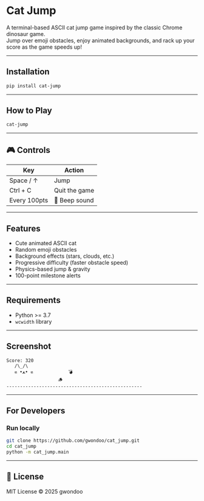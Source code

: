 # Cat Jump

A terminal-based ASCII cat jump game inspired by the classic Chrome dinosaur game.  
Jump over emoji obstacles, enjoy animated backgrounds, and rack up your score as the game speeds up!

---

## Installation

```bash
pip install cat-jump
```

---

## How to Play

```bash
cat-jump
```

---

## 🎮 Controls

| Key         | Action         |
|-------------|----------------|
| Space / ↑   | Jump           |
| Ctrl + C    | Quit the game  |
| Every 100pts| 🔔 Beep sound  |

---

## Features

- Cute animated ASCII cat
- Random emoji obstacles
- Background effects (stars, clouds, etc.)
- Progressive difficulty (faster obstacle speed)
- Physics-based jump & gravity
- 100-point milestone alerts

---

## Requirements

- Python >= 3.7
- `wcwidth` library

---

## Screenshot

```
Score: 320
   /\_/\
   ฅ •ﻌ• ฅ             💣          
                   🪵     
--------------------------------------------------
```

---

## For Developers

### Run locally

```bash
git clone https://github.com/gwondoo/cat_jump.git
cd cat_jump
python -m cat_jump.main
```

---

## 📜 License

MIT License © 2025 gwondoo
